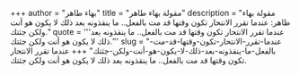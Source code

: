 +++
author = "بهاء طاهر"
title = "مقولة بهاء طاهر"
description = "مقولة بهاء طاهر: عندما تقرر الانتحار تكون وقتها قد مت بالفعل.. ما ينقذونه بعد ذلك لا يكون هو أنت ولكن جثتك."
quote = '''عندما تقرر الانتحار تكون وقتها قد مت بالفعل.. ما ينقذونه بعد ذلك لا يكون هو أنت ولكن جثتك.''' 
slug = "عندما-تقرر-الانتحار-تكون-وقتها-قد-مت-بالفعل-ما-ينقذونه-بعد-ذلك-لا-يكون-هو-أنت-ولكن-جثتك"
+++
عندما تقرر الانتحار تكون وقتها قد مت بالفعل.. ما ينقذونه بعد ذلك لا يكون هو أنت ولكن جثتك.
